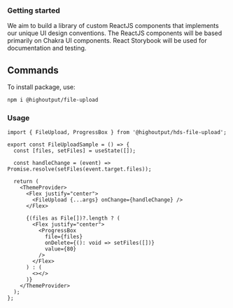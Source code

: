 ### Getting started

We aim to build a library of custom ReactJS components that implements our unique UI design conventions. The ReactJS components will be based primarily on Chakra UI components. React Storybook will be used for documentation and testing.

## Commands

To install package, use:

```bash
npm i @highoutput/file-upload
```

### Usage

```tsx
import { FileUpload, ProgressBox } from '@highoutput/hds-file-upload';

export const FileUploadSample = () => {
  const [files, setFiles] = useState([]);

  const handleChange = (event) => Promise.resolve(setFiles(event.target.files));

  return (
    <ThemeProvider>
      <Flex justify="center">
        <FileUpload {...args} onChange={handleChange} />
      </Flex>

      {(files as File[])?.length ? (
        <Flex justify="center">
          <ProgressBox
            file={files}
            onDelete={(): void => setFiles([])}
            value={80}
          />
        </Flex>
      ) : (
        <></>
      )}
    </ThemeProvider>
  );
};
```
